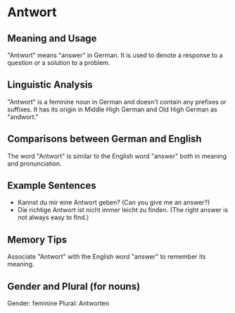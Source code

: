 # Antwort
## Meaning and Usage
"Antwort" means "answer" in German. It is used to denote a response to a question or a solution to a problem.

## Linguistic Analysis
"Antwort" is a feminine noun in German and doesn't contain any prefixes or suffixes. It has its origin in Middle High German and Old High German as "andwort."

## Comparisons between German and English
The word "Antwort" is similar to the English word "answer" both in meaning and pronunciation.

## Example Sentences
- Kannst du mir eine Antwort geben? (Can you give me an answer?)
- Die richtige Antwort ist nicht immer leicht zu finden. (The right answer is not always easy to find.)

## Memory Tips
Associate "Antwort" with the English word "answer" to remember its meaning.

## Gender and Plural (for nouns)
Gender: feminine
Plural: Antworten